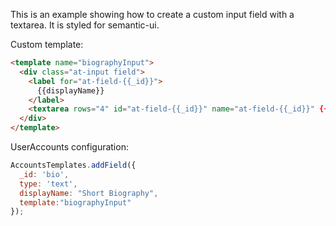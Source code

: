 This is an example showing how to create a custom input field with a textarea.
It is styled for semantic-ui.

Custom template:

```html
<template name="biographyInput">
  <div class="at-input field">
    <label for="at-field-{{_id}}">
      {{displayName}}
    </label>
    <textarea rows="4" id="at-field-{{_id}}" name="at-field-{{_id}}" {{disabled}}></textarea>
  </div>
</template>
```

UserAccounts configuration:

```javascript
AccountsTemplates.addField({
  _id: 'bio',
  type: 'text',
  displayName: "Short Biography",
  template:"biographyInput"
});
```
